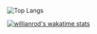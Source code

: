 ![Top Langs](https://github-readme-stats.vercel.app/api/top-langs/?username=LucGarGon&hide=javascript,css,scss,html&theme=tokyonight)

[![willianrod's wakatime stats](https://github-readme-stats.vercel.app/api/wakatime?username=lugarcia)](https://github.com/anuraghazra/github-readme-stats)
